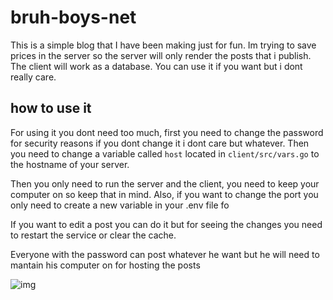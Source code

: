 #  bruh-boys-net



This is a simple blog that I have been making just for fun.
Im trying to save prices in the server so the server will only render the posts that i publish.
The client will work as a database.
You can use it if you want but i dont really care.


## how to use it



For using it you dont need too much, first you need to change the password for security reasons if you dont change it i dont care but whatever.
Then you need to change a variable called `host` located in `client/src/vars.go` to the hostname of your server.

Then you only need to run the server and the client, you need to keep your computer on so keep that in mind.
Also, if you want to change the port you only need to create  a new variable in your .env file fo


If you want to edit a post you can do it but for seeing the changes you need to restart the service or clear the cache.

Everyone with the password can post whatever he want but he will need to mantain his computer on for hosting the posts





![img](https://media.discordapp.net/attachments/907631182240436305/1078119013013524590/imagen.png?width=1920&height=400)

